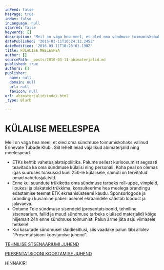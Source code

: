 ```yaml
---
inFeed: false
hasPage: true
inNav: false
inLanguage: null
starred: false
keywords: []
description: 'Meil on väga hea meel, et oled oma sündmuse toimumiskohaks valinud Erinevate Tubade Klubi. Siit lehelt leiad vajalikud abimaterjalid ning meelespead.'
datePublished: '2016-03-11T10:24:12.245Z'
dateModified: '2016-03-11T10:23:03.190Z'
title: KÜLALISE MEELESPEA
author: []
sourcePath: _posts/2016-03-11-abimaterjalid.md
published: true
authors: []
publisher:
  name: null
  domain: null
  url: null
  favicon: null
url: abimaterjalid/index.html
_type: Blurb

---
```

# KÜLALISE MEELESPEA

Meil on väga hea meel, et oled oma sündmuse toimumiskohaks valinud Erinevate Tubade Klubi. Siit lehelt leiad vajalikud abimaterjalid ning meelespead.

* ETKs kehtib vahetusjalatsipoliitika. Palume sellest kurioosumist aegsasti teavitada ka oma sündmuse külalisi ning personali. Koha peal on olemas igas suuruses toasussid kuni 250-le külalisele, samuti on tervitatud omad vahetusjalatsid. 
* Enne kui suundute trükikotta oma sündmuse tarbeks roll-uppe, vimpleid, lipukesi ja plakateid trükkima, konsulteerime hea meelega brandingu edastamise teemat ETK ekraanisüsteemi kaudu. Sponsorlogode ja brandingu kuvamine paberi asemel ekraanidele säästab loodust ja jalavaeva.
* Ootame Teie sündmuse sisendeid (presentatsioonid, tehniline stsenaarium, failid ja muud sündmuse tarbeks olulised materjalid) kõige hiljemalt 24h enne sündmuse toimumist. Palun ärme jäta asju viimasele hetkele!  
* Kui kasutade sündmusel slaidiesitlusi, siis vaadake palun läbi allolev "Presentatsiooni koostamise juhend". 

[TEHNILISE STSENAARIUMI JUHEND][0]

[PRESENTATSIOONI KOOSTAMISE JUHEND][1]

HINNAKIRI

[0]: https://www.dropbox.com/s/5r3ype50b48szxv/ETK_tehniline_stsenaarium.pdf?dl=0
[1]: https://www.dropbox.com/s/h25cobakfq800gj/ETK_presentation_manual.pdf?dl=0
